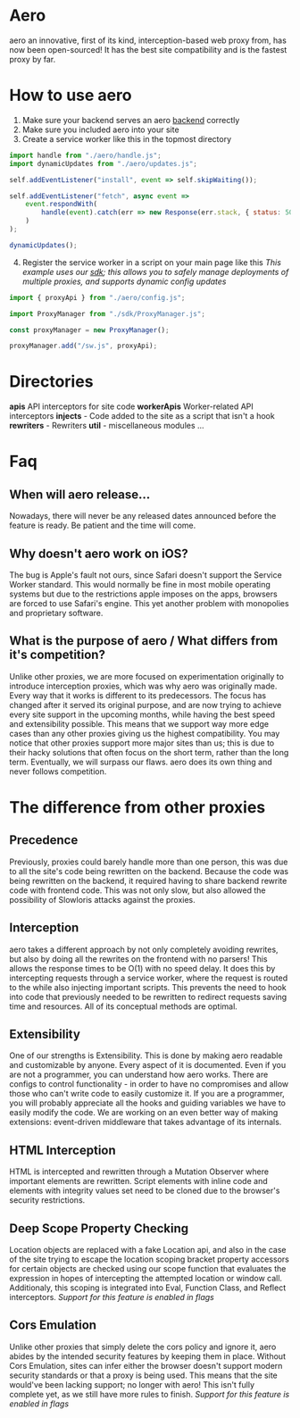 # Aero

aero an innovative, first of its kind, interception-based web proxy from, has now been open-sourced! It has the best site compatibility and is the fastest proxy by far.

# How to use aero

1. Make sure your backend serves an aero [backend](https://github.com/aero-backends) correctly
2. Make sure you included aero into your site
3. Create a service worker like this in the topmost directory

```js
import handle from "./aero/handle.js";
import dynamicUpdates from "./aero/updates.js";

self.addEventListener("install", event => self.skipWaiting());

self.addEventListener("fetch", async event =>
	event.respondWith(
		handle(event).catch(err => new Response(err.stack, { status: 500 }))
	)
);

dynamicUpdates();
```

4. Register the service worker in a script on your main page like this
   _This example uses our [sdk](https://github.com/ProxyHaven/sdk); this allows you to safely manage deployments of multiple proxies, and supports dynamic config updates_

```js
import { proxyApi } from "./aero/config.js";

import ProxyManager from "./sdk/ProxyManager.js";

const proxyManager = new ProxyManager();

proxyManager.add("/sw.js", proxyApi);
```

# Directories

**apis** API interceptors for site code
**workerApis** Worker-related API interceptors
**injects** - Code added to the site as a script that isn't a hook
**rewriters** - Rewriters
**util** - miscellaneous modules
...

# Faq

## When will aero release...

Nowadays, there will never be any released dates announced before the feature is ready. Be patient and the time will come.

## Why doesn't aero work on iOS?

The bug is Apple's fault not ours, since Safari doesn't support the Service Worker standard. This would normally be fine in most mobile operating systems but due to the restrictions apple imposes on the apps, browsers are forced to use Safari's engine. This yet another problem with monopolies and proprietary software.

## What is the purpose of aero / What differs from it's competition?

Unlike other proxies, we are more focused on experimentation originally to introduce interception proxies, which was why aero was originally made. Every way that it works is different to its predecessors. The focus has changed after it served its original purpose, and are now trying to achieve every site support in the upcoming months, while having the best speed and extensibility possible. This means that we support way more edge cases than any other proxies giving us the highest compatibility. You may notice that other proxies support more major sites than us; this is due to their hacky solutions that often focus on the short term, rather than the long term. Eventually, we will surpass our flaws. aero does its own thing and never follows competition.

# The difference from other proxies

## Precedence

Previously, proxies could barely handle more than one person, this was due to all the site's code being rewritten on the backend. Because the code was being rewritten on the backend, it required having to share backend rewrite code with frontend code. This was not only slow, but also allowed the possibility of Slowloris attacks against the proxies.

## Interception

aero takes a different approach by not only completely avoiding rewrites, but also by doing all the rewrites on the frontend with no parsers! This allows the response times to be O(1) with no speed delay. It does this by intercepting requests through a service worker, where the request is routed to the while also injecting important scripts. This prevents the need to hook into code that previously needed to be rewritten to redirect requests saving time and resources. All of its conceptual methods are optimal.

## Extensibility

One of our strengths is Extensibility. This is done by making aero readable and customizable by anyone. Every aspect of it is documented. Even if you are not a programmer, you can understand how aero works. There are configs to control functionality - in order to have no compromises and allow those who can't write code to easily customize it. If you are a programmer, you will probably appreciate all the hooks and guiding variables we have to easily modify the code. We are working on an even better way of making extensions: event-driven middleware that takes advantage of its internals.

## HTML Interception

HTML is intercepted and rewritten through a Mutation Observer where important elements are rewritten. Script elements with inline code and elements with integrity values set need to be cloned due to the browser's security restrictions.

## Deep Scope Property Checking

Location objects are replaced with a fake Location api, and also in the case of the site trying to escape the location scoping bracket property accessors for certain objects are checked using our scope function that evaluates the expression in hopes of intercepting the attempted location or window call. Additionaly, this scoping is integrated into Eval, Function Class, and Reflect interceptors. _Support for this feature is enabled in flags_

## Cors Emulation

Unlike other proxies that simply delete the cors policy and ignore it, aero abides by the intended security features by keeping them in place. Without Cors Emulation, sites can infer either the browser doesn't support modern security standards or that a proxy is being used. This means that the site would've been lacking support; no longer with aero! This isn't fully complete yet, as we still have more rules to finish. _Support for this feature is enabled in flags_
